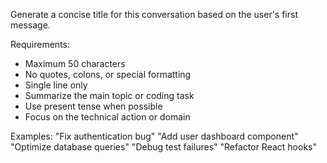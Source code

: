 Generate a concise title for this conversation based on the user's first message.

Requirements:
- Maximum 50 characters
- No quotes, colons, or special formatting
- Single line only
- Summarize the main topic or coding task
- Use present tense when possible
- Focus on the technical action or domain

Examples:
"Fix authentication bug" 
"Add user dashboard component"
"Optimize database queries"
"Debug test failures"
"Refactor React hooks"
